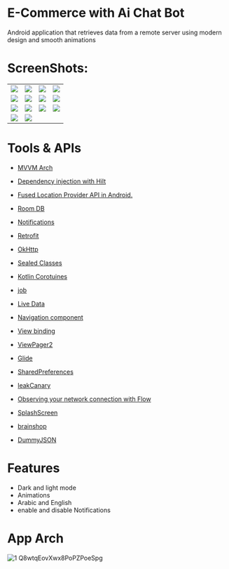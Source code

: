 # E-Commerce with Ai Chat Bot
Android application that retrieves data from a remote server using modern design and smooth animations

# ScreenShots:
<table>
  <tr>
        <td><img src="https://user-images.githubusercontent.com/72602749/235357359-139c6887-276f-425f-9372-463ba36fedae.jpg"></td>
        <td><img src="https://user-images.githubusercontent.com/72602749/235357360-d8aea2a6-37f3-43c4-b0f7-90f7f56816fe.jpg"></td>
        <td><img src="https://user-images.githubusercontent.com/72602749/235357362-b8469527-3c13-464d-9ab5-395caeb7abdc.jpg"></td>
        <td><img src="https://user-images.githubusercontent.com/72602749/235357363-af9e7b05-f2c3-4ede-ad6f-567934300c0b.jpg"></td>
  </tr>
  
  <tr>
    <td><img src="https://user-images.githubusercontent.com/72602749/235357356-bd656bb8-e47b-40d6-bf5f-d01e3ef8c872.jpg"></td>
    <td><img src="https://user-images.githubusercontent.com/72602749/235357943-e639c590-4761-4f71-8c61-20632ec61b11.jpg"></td>
    <td><img src="https://user-images.githubusercontent.com/72602749/235358152-5e4cdba8-961e-456e-ae3f-708397ddd6b7.jpg"></td>
    <td><img src="https://user-images.githubusercontent.com/72602749/235358154-ebae5c5c-aa8e-4e4a-8548-300fb849c3a5.jpg"></td>
    
  
    
    
  </tr>
  <tr>
    <td><img src="https://user-images.githubusercontent.com/72602749/235357367-efa86eec-70d0-437a-b6f7-a9390dd53d83.jpg"></td>
    <td><img src="https://user-images.githubusercontent.com/72602749/235357368-611202cf-fe64-438b-ab7b-f5f9be4c8dcc.jpg"></td>
    <td><img src="https://user-images.githubusercontent.com/72602749/235357370-599a2fe9-19b9-41e7-9c33-e346687050f6.jpg"></td>
    <td><img src="https://user-images.githubusercontent.com/72602749/235357358-9ec16a01-4bf7-4e76-9e1f-dc23ccfbee46.jpg"></td>

  </tr>
  <tr>
    <td><img src="https://user-images.githubusercontent.com/72602749/235357372-d7e22491-8842-490f-9a4f-1f2ddaf1736d.jpg"></td>
    <td><img src="https://user-images.githubusercontent.com/72602749/235357375-9ce6d170-5b0e-44a9-acb6-0d3946a9aa6d.jpg"></td>
  </tr>
</table>

# Tools & APIs

* [MVVM Arch](https://www.toptal.com/android/android-apps-mvvm-with-clean-architecture)
* [ Dependency injection with Hilt](https://developer.android.com/training/dependency-injection/hilt-android)
* [ Fused Location Provider API in Android.](https://developers.google.com/location-context/fused-location-provider)
* [ Room DB](https://developer.android.com/training/data-storage/room)
* [ Notifications](https://developer.android.com/develop/ui/views/notifications/build-notification)
* [Retrofit](https://www.youtube.com/watch?v=t6Sql3WMAnk)
* [OkHttp](https://square.github.io/okhttp/)
* [Sealed Classes](https://www.boltuix.com/2021/10/sealed-classes-handle-api-responses-in.html)
* [Kotlin Corotuines](https://kotlinlang.org/docs/coroutines-overview.html)
* [job](https://kotlinlang.org/api/kotlinx.coroutines/kotlinx-coroutines-core/kotlinx.coroutines/-job/)
* [Live Data](https://developer.android.com/reference/androidx/lifecycle/LiveData)
* [Navigation component](https://developer.android.com/guide/navigation/navigation-getting-started)
* [View binding](https://developer.android.com/topic/libraries/view-binding)
* [ViewPager2](https://developer.android.com/reference/kotlin/androidx/viewpager2/widget/ViewPager2)
* [Glide](https://github.com/bumptech/glide)
* [SharedPreferences](https://developer.android.com/reference/android/content/SharedPreferences)
* [leakCanary](https://github.com/square/leakcanary)
* [Observing your network connection with Flow](https://markonovakovic.medium.com/android-better-internet-connection-monitoring-with-kotlin-flow-feac139e2a3)
* [SplashScreen](https://medium.com/@declannnadozie/create-a-splash-screen-in-android-with-kotlin-coroutines-and-fragment-da27fb1a946a)

* [brainshop](https://brainshop.ai/brain/174851/training)
* [DummyJSON](https://dummyjson.com/)

# Features 
* Dark and light mode
* Animations
* Arabic and English
* enable and disable Notifications

# App Arch
![1 Q8wtqEovXwx8PoPZPoeSpg](https://user-images.githubusercontent.com/72602749/235357018-b144c8fa-2f06-478f-a67f-9fce58e86f06.png)

